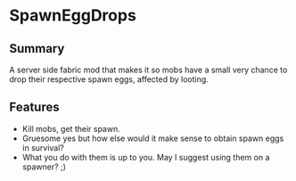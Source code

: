 # SpawnEggDrops
## Summary
A server side fabric mod that makes it so mobs have a small very chance to drop their respective spawn eggs, affected by looting.
## Features
- Kill mobs, get their spawn.
- Gruesome yes but how else would it make sense to obtain spawn eggs in survival?
- What you do with them is up to you. May I suggest using them on a spawner? ;)
